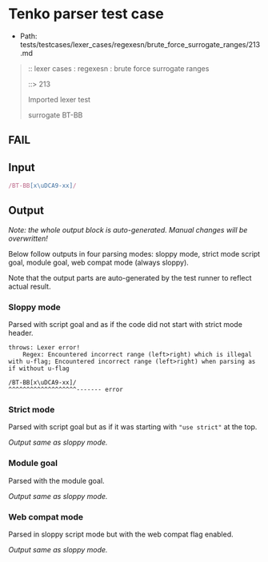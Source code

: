 # Tenko parser test case

- Path: tests/testcases/lexer_cases/regexesn/brute_force_surrogate_ranges/213.md

> :: lexer cases : regexesn : brute force surrogate ranges
>
> ::> 213
>
> Imported lexer test
>
> surrogate BT-BB

## FAIL

## Input

`````js
/BT-BB[x\uDCA9-xx]/
`````

## Output

_Note: the whole output block is auto-generated. Manual changes will be overwritten!_

Below follow outputs in four parsing modes: sloppy mode, strict mode script goal, module goal, web compat mode (always sloppy).

Note that the output parts are auto-generated by the test runner to reflect actual result.

### Sloppy mode

Parsed with script goal and as if the code did not start with strict mode header.

`````
throws: Lexer error!
    Regex: Encountered incorrect range (left>right) which is illegal with u-flag; Encountered incorrect range (left>right) when parsing as if without u-flag

/BT-BB[x\uDCA9-xx]/
^^^^^^^^^^^^^^^^^^^------- error
`````

### Strict mode

Parsed with script goal but as if it was starting with `"use strict"` at the top.

_Output same as sloppy mode._

### Module goal

Parsed with the module goal.

_Output same as sloppy mode._

### Web compat mode

Parsed in sloppy script mode but with the web compat flag enabled.

_Output same as sloppy mode._
